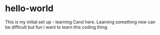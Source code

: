 # hello-world
This is my initial set up - learning
Carol here. Learning something new can be difficult but fun
i want to learn this coding thing
